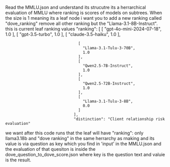 Read the MMLU.json and understand its strucutre its a herrarchical evaluation of MMLU where ranking is scores of models on subtrees. When the size is 1 meaning its a leaf node i want you to add a new ranking called "dove_ranking" remove all other ranking but the "Llama-3.1-8B-Instruct". this is current leaf ranking values "ranking": [
[
"gpt-4o-mini-2024-07-18",
1.0
],
[
"gpt-3.5-turbo",
1.0
],
[
"claude-3.5-haiku",
1.0
],

                                    [
                                      "Llama-3.1-Tulu-3-70B",
                                      1.0
                                    ],
                                    [
                                      "Qwen2.5-7B-Instruct",
                                      1.0
                                    ],
                                    [
                                      "Qwen2.5-72B-Instruct",
                                      1.0
                                    ],
                                    [
                                      "Llama-3.1-Tulu-3-8B",
                                      0.0
                                    ]
                                  ],
                                  "distinction": "Client relationship risk evaluation"

we want after this code runs that the leaf will have "ranking": only llama3.18b and "dove ranking" in the same herrarchy as rnaking and its value is via question as key which you find in 'input' in the MMLU.json and the evaluation of that quesiton is inside the dove_question_to_dove_score.json where key is the question text and valuie is the result.

